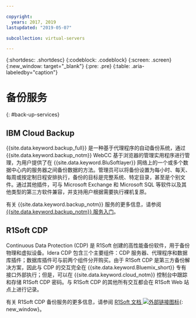 ```yaml
---

copyright:
  years: 2017, 2019
lastupdated: "2019-05-07"

subcollection: virtual-servers

---
```


{:shortdesc: .shortdesc}
{:codeblock: .codeblock}
{:screen: .screen}
{:new_window: target="_blank"}
{:pre: .pre}
{:table: .aria-labeledby="caption"}

# 备份服务
{: #back-up-services}

## IBM Cloud Backup

{{site.data.keyword.backup_full}} 是一种基于代理程序的自动备份系统，通过 {{site.data.keyword.backup_notm}} WebCC 基于浏览器的管理实用程序进行管理，为用户提供了在 {{site.data.keyword.BluSoftlayer}} 网络上的一个或多个数据中心内的服务器之间备份数据的方法。管理员可以将备份设置为每小时、每天、每周或按定制日程安排执行，备份的目标是完整系统、特定目录，甚至是个别文件。通过其他插件，可与 Microsoft Exchange 和 Microsoft SQL 等软件以及其他类型的第三方软件兼容，并支持用户根据需要执行裸机复原。

有关 {{site.data.keyword.backup_notm}} 服务的更多信息，请参阅 [{{site.data.keyword.backup_notm}} 服务入门](/docs/infrastructure/Backup?topic=Backup-getting-started)。

## R1Soft CDP

Continuous Data Protection (CDP) 是 R1Soft 创建的高性能备份软件，用于备份物理和虚拟设备。Idera CDP 包含三个主要组件：CDP 服务器、代理程序和数据库插件；数据库插件可与前两个组件分开购买。由于 R1Soft CDP 是第三方备份解决方案，因此与 CDP 的交互完全在 {{site.data.keyword.Bluemix_short}} 专有接口外部执行；但是，可以在 {{site.data.keyword.cloud_notm}} 控制台中跟踪和存储 R1Soft CDP 密码。与 R1Soft CDP 的其他所有交互都会在 R1Soft Web 站点上进行记录。

有关 R1Soft CDP 备份服务的更多信息，请参阅 [R1Soft 文档 ![外部链接图标](../icons/launch-glyph.svg "外部链接图标")](http://wiki.r1soft.com/display/ServerBackupManager/Home){: new_window}。


